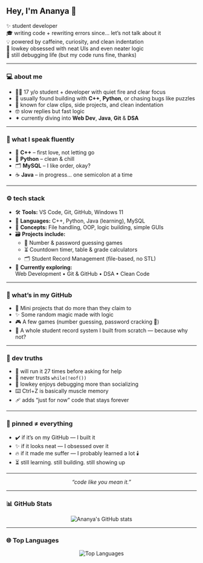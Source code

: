 ## Hey, I'm Ananya 🌙  

✨ student developer  
🎓 writing code + rewriting errors since... let’s not talk about it  
💡 powered by caffeine, curiosity, and clean indentation  
🧩 lowkey obsessed with neat UIs and even neater logic  
🐞 still debugging life (but my code runs fine, thanks)  

---

### 💻 about me  

- 👩‍💻 17 y/o student + developer with quiet fire and clear focus  
- 🧠 usually found building with **C++**, **Python**, or chasing bugs like puzzles  
- 🎀 known for claw clips, side projects, and clean indentation  
- 🤓 slow replies but fast logic  
- ✦ currently diving into **Web Dev**, **Java**, **Git** & **DSA**  

---

### 💬 what I speak fluently  

- 💙 **C++** – first love, not letting go  
- 🐍 **Python** – clean & chill  
- 🗂️ **MySQL** – I like order, okay?  
- ☕ **Java** – in progress... one semicolon at a time  

---

### ⚙️ tech stack  

- 🛠️ **Tools:** VS Code, Git, GitHub, Windows 11  
- 💬 **Languages:** C++, Python, Java (learning), MySQL  
- 🧱 **Concepts:** File handling, OOP, logic building, simple GUIs  
- 🗃️ **Projects include:**  
  - 🔐 Number & password guessing games  
  - ⏳ Countdown timer, table & grade calculators  
  - 🗂️ Student Record Management (file-based, no STL)  
- 🚧 **Currently exploring:**  
  Web Development • Git & GitHub • DSA • Clean Code  

---

### 📂 what’s in my GitHub  

- 🧩 Mini projects that do more than they claim to  
- ✨ Some random magic made with logic  
- 🎮 A few games (number guessing, password cracking 👀)  
- 💾 A whole student record system I built from scratch — because why not?  

---

### 🧠 dev truths  

- 🔁 will run it 27 times before asking for help  
- 🚫 never trusts `while(!eof())`  
- 🤖 lowkey enjoys debugging more than socializing  
- ⌨️ Ctrl+Z is basically muscle memory  
- 🩹 adds “just for now” code that stays forever  

---

### 📌 pinned ≠ everything  

- ✔️ if it’s on my GitHub — I built it  
- ✨ if it looks neat — I obsessed over it  
- 🔥 if it made me suffer — I probably learned a lot 🕯️  
- ⏳ still learning. still building. still showing up  

---

<p align="center"><i>“code like you mean it.”</i></p>

---

### 📊 GitHub Stats

<p align="center">
  <img src="https://github-readme-stats.vercel.app/api?username=ananya-cs12&show_icons=true&theme=tokyonight&hide_border=true" alt="Ananya's GitHub stats">
</p>

---

### 🌐 Top Languages

<p align="center">
  <img src="https://github-readme-stats.vercel.app/api/top-langs/?username=ananya-cs12&layout=compact&theme=tokyonight&hide_border=true" alt="Top Languages">
</p>
